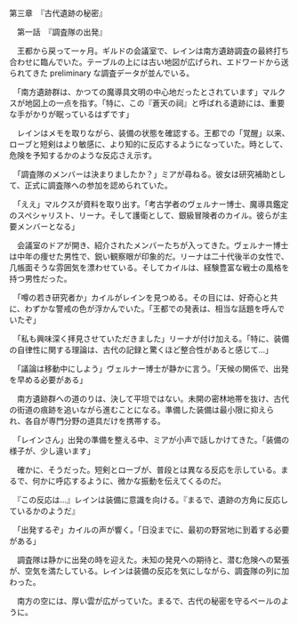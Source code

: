 第三章　『古代遺跡の秘密』

　第一話　『調査隊の出発』

　王都から戻って一ヶ月。ギルドの会議室で、レインは南方遺跡調査の最終打ち合わせに臨んでいた。テーブルの上には古い地図が広げられ、エドワードから送られてきた preliminary な調査データが並んでいる。

　「南方遺跡群は、かつての魔導具文明の中心地だったとされています」マルクスが地図上の一点を指す。「特に、この『蒼天の祠』と呼ばれる遺跡には、重要な手がかりが眠っているはずです」

　レインはメモを取りながら、装備の状態を確認する。王都での「覚醒」以来、ローブと短剣はより敏感に、より知的に反応するようになっていた。時として、危険を予知するかのような反応さえ示す。

　「調査隊のメンバーは決まりましたか？」ミアが尋ねる。彼女は研究補助として、正式に調査隊への参加を認められていた。

　「ええ」マルクスが資料を取り出す。「考古学者のヴェルナー博士、魔導具鑑定のスペシャリスト、リーナ。そして護衛として、銀級冒険者のカイル。彼らが主要メンバーとなる」

　会議室のドアが開き、紹介されたメンバーたちが入ってきた。ヴェルナー博士は中年の痩せた男性で、鋭い観察眼が印象的だ。リーナは二十代後半の女性で、几帳面そうな雰囲気を漂わせている。そしてカイルは、経験豊富な戦士の風格を持つ男性だった。

　「噂の若き研究者か」カイルがレインを見つめる。その目には、好奇心と共に、わずかな警戒の色が浮かんでいた。「王都での発表は、相当な話題を呼んでいたぞ」

　「私も興味深く拝見させていただきました」リーナが付け加える。「特に、装備の自律性に関する理論は、古代の記録と驚くほど整合性があると感じて...」

　「議論は移動中にしよう」ヴェルナー博士が静かに言う。「天候の関係で、出発を早める必要がある」

　南方遺跡群への道のりは、決して平坦ではない。未開の密林地帯を抜け、古代の街道の痕跡を追いながら進むことになる。準備した装備は最小限に抑えられ、各自が専門分野の道具だけを携帯する。

　「レインさん」出発の準備を整える中、ミアが小声で話しかけてきた。「装備の様子が、少し違います」

　確かに、そうだった。短剣とローブが、普段とは異なる反応を示している。まるで、何かに呼応するように、微かな振動を伝えてくるのだ。

　『この反応は...』レインは装備に意識を向ける。『まるで、遺跡の方角に反応しているかのようだ』

　「出発するぞ」カイルの声が響く。「日没までに、最初の野営地に到着する必要がある」

　調査隊は静かに出発の時を迎えた。未知の発見への期待と、潜む危険への緊張が、空気を満たしている。レインは装備の反応を気にしながら、調査隊の列に加わった。

　南方の空には、厚い雲が広がっていた。まるで、古代の秘密を守るベールのように。